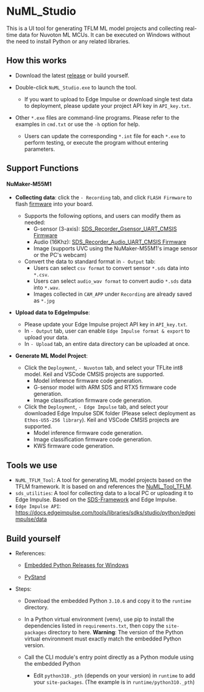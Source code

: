# NuML_Studio

This is a UI tool for generating TFLM ML model projects and collecting real-time data for Nuvoton ML MCUs. It can be executed on Windows without the need to install Python or any related libraries.

## How this works
- Download the latest [release](https://github.com/MaxCYCHEN/NuML_embedded/releases) or build yourself.
- Double-click `NuML_Studio.exe` to launch the tool.
    - If you want to upload to Edge Impulse or download single test data to deployment, please update your project API key in `API_key.txt`.

- Other `*.exe` files are command-line programs. Please refer to the examples in `cmd.txt` or use the `-h` option for help.
    - Users can update the corresponding `*.int` file for each `*.exe` to perform testing, or execute the program without entering parameters.

## Support Functions
#### NuMaker-M55M1
- **Collecting data**: click the `- Recording` tab, and click `FLASH Firmware` to flash [firmware](https://github.com/OpenNuvoton/ML_M55M1_CMSIS_SDS/tree/master) into your board.
    - Supports the following options, and users can modify them as needed:
        - G-sensor (3-axis): [SDS_Recorder_Gsensor_UART_CMSIS Firmware](https://github.com/OpenNuvoton/ML_M55M1_CMSIS_SDS/tree/master/M55M1BSP-3.01.002/SampleCode/SDS/SDS_Recorder_gsensor_uart_CMSIS)
        - Audio (16Khz): [SDS_Recorder_Audio_UART_CMSIS Firmware](https://github.com/OpenNuvoton/ML_M55M1_CMSIS_SDS/tree/master/M55M1BSP-3.01.002/SampleCode/SDS/SDS_Recorder_audio_uart_CMSIS)
        - Image (supports UVC using the NuMaker-M55M1's image sensor or the PC's webcam)
    - Convert the data to standard format in `- Output` tab:
        - Users can select `csv format` to convert sensor `*.sds` data into `*.csv`.
        - Users can select `audio_wav format` to convert audio `*.sds` data  into `*.wav`.
        - Images collected in `CAM_APP` under `Recording` are already saved as `*.jpg`
     
- **Upload data to EdgeImpulse**:
    - Please update your Edge Impulse project API key in `API_key.txt`.
    - In `- Output` tab, user can enable `Edge Impulse format & export` to upload your data.
    - In `- Upload` tab, an entire data directory can be uploaded at once.

- **Generate ML Model Project**: 
    - Click the `Deployment`, `- Nuvoton` tab, and select your TFLite int8 model. Keil and VSCode CMSIS projects are supported.
        - Model inference firmware code generation.
        - G-sensor model with ARM SDS and RTX5 firmware code generation.
        - Image classification firmware code generation.
    - Click the `Deployment`, `- Edge Impulse` tab, and select your downloaded Edge Impulse SDK folder (Please  select deployment as `Ethos-U55-256 library`). Keil and VSCode CMSIS projects are supported.
        - Model inference firmware code generation.
        - Image classification firmware code generation.
        - KWS firmware code generation.  


## Tools we use
- `NuML_TFLM_Tool`: A tool for generating ML model projects based on the TFLM framework. It is based on and references the [NuML_Tool_TFLM](https://github.com/MaxCYCHEN/NuML_Toolkit).
- `sds_utilities`: A tool for collecting data to a local PC or uploading it to Edge Impulse. Based on the [SDS-Framework](https://github.com/ARM-software/SDS-Framework) and Edge Impulse.
- `Edge Impulse API`: https://docs.edgeimpulse.com/tools/libraries/sdks/studio/python/edgeimpulse/data

## Build yourself
- References:
    - [Embedded Python Releases for Windows](https://www.python.org/downloads/windows/)

    - [PyStand](https://github.com/skywind3000/PyStand)
- Steps:

    - Download the embedded Python `3.10.6` and copy it to the `runtime` directory.
    
    - In a Python virtual environment (venv), use pip to install the dependencies listed in `requirements.txt`, then copy the `site-packages` directory to here.
    **Warning**: The version of the Python virtual environment must exactly match the embedded Python version.
    
    - Call the CLI module's entry point directly as a Python module using the embedded Python
        - Edit `python310._pth` (depends on your version) in `runtime` to add your `site-packages`. (The example is in `runtime/python310._pth`)
